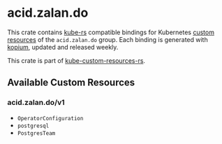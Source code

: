 <!--
SPDX-FileCopyrightText: The kube-custom-resources-rs Authors
SPDX-License-Identifier: 0BSD
 -->

# acid.zalan.do

This crate contains [kube-rs](https://kube.rs/) compatible bindings for Kubernetes [custom resources](https://kubernetes.io/docs/tasks/extend-kubernetes/custom-resources/custom-resource-definitions/) of the `acid.zalan.do` group. Each binding is generated with [kopium](https://github.com/kube-rs/kopium), updated and released weekly.

This crate is part of [kube-custom-resources-rs](https://github.com/metio/kube-custom-resources-rs).

## Available Custom Resources

### acid.zalan.do/v1
- `OperatorConfiguration`
- `postgresql`
- `PostgresTeam`
